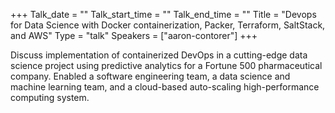 +++
Talk_date = ""
Talk_start_time = ""
Talk_end_time = ""
Title = "Devops for Data Science with Docker containerization, Packer, Terraform, SaltStack, and AWS"
Type = "talk"
Speakers = ["aaron-contorer"]
+++

Discuss implementation of containerized DevOps in a cutting-edge data science project using predictive analytics for a Fortune 500 pharmaceutical company. Enabled a software engineering team, a data science and machine learning team, and a cloud-based auto-scaling high-performance computing system.
